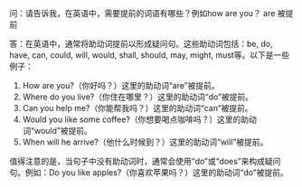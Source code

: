问：请告诉我，在英语中，需要提前的词语有哪些？例如how are you？ are 被提前

答：在英语中，通常将助动词提前以形成疑问句。这些助动词包括：be, do, have, can, could, will, would, shall, should, may, might, must等。以下是一些例子：

1. How are you?（你好吗？）这里的助动词“are”被提前。
2. Where do you live?（你住在哪里？）这里的助动词“do”被提前。
3. Can you help me?（你能帮我吗？）这里的助动词“can”被提前。
4. Would you like some coffee?（你想要喝点咖啡吗？）这里的助动词“would”被提前。
5. When will he arrive?（他什么时候到？）这里的助动词“will”被提前。

值得注意的是，当句子中没有助动词时，通常会使用“do”或“does”来构成疑问句。例如：Do you like apples?（你喜欢苹果吗？）这里的助动词“do”被提前。